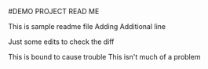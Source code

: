 #DEMO PROJECT READ ME

This is sample readme file
Adding Additional line

Just some edits
to check the diff


This is bound to cause trouble
This isn't much of a problem
